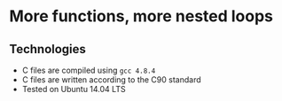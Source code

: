 # More functions, more nested loops
## Technologies
* C files are compiled using `gcc 4.8.4`
* C files are written according to the C90 standard
* Tested on Ubuntu 14.04 LTS
